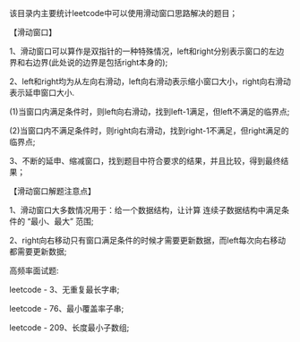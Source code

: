 该目录内主要统计leetcode中可以使用滑动窗口思路解决的题目；

【滑动窗口】

1、滑动窗口可以算作是双指针的一种特殊情况，left和right分别表示窗口的左边界和右边界(此处说的边界是包括right本身的);

2、left和right均为从左向右滑动，left向右滑动表示缩小窗口大小，right向右滑动表示延申窗口大小.

(1)当窗口内满足条件时，则left向右滑动，找到left-1满足，但left不满足的临界点;

(2)当窗口内不满足条件时，则right向右滑动，找到right-1不满足，但right满足的临界点;

3、不断的延申、缩减窗口，找到题目中符合要求的结果，并且比较，得到最终结果；

【滑动窗口解题注意点】

1、滑动窗口大多数情况用于：给一个数据结构，让计算 连续子数据结构中满足条件的 “最小、最大” 范围;

2、right向右移动只有窗口满足条件的时候才需要更新数据，而left每次向右移动都需要更新数据;


高频率面试题:

leetcode - 3、无重复最长字串;

leetcode - 76、最小覆盖率子串;

leetcode - 209、长度最小子数组;
